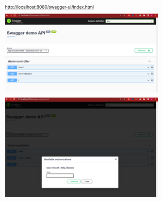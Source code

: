 [http://localhost:8080/swagger-ui/index.html](http://localhost:8080/swagger-ui/index.html)

![image info](images/img.png)

![image info](images/img_1.png)
